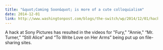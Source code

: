 ```yaml
---
title: "&quot;Coming Soon&quot; is more of a cute colloquialism"
date: 2014-12-01
link: http://www.washingtonpost.com/blogs/the-switch/wp/2014/12/01/hackers-gave-sony-pictures-entertainment-a-major-headache-thanksgiving-week/
---
```

 A hack at Sony Pictures has resulted in the videos for "Fury," "Annie," “Mr. Turner,” “Still Alice” and “To Write Love on Her Arms” being put up on file-sharing sites.
